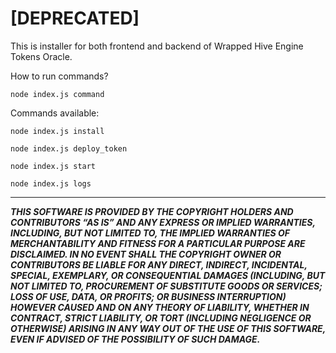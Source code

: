 <h1>[DEPRECATED]</h1>

This is installer for both frontend and backend of Wrapped Hive Engine Tokens Oracle.

How to run commands?

`node index.js command`

Commands available:

`node index.js install`

`node index.js deploy_token`

`node index.js start`

`node index.js logs`

---

***THIS SOFTWARE IS PROVIDED BY THE COPYRIGHT HOLDERS AND CONTRIBUTORS “AS IS” AND ANY EXPRESS OR IMPLIED WARRANTIES, INCLUDING, BUT NOT LIMITED TO, THE IMPLIED WARRANTIES OF MERCHANTABILITY AND FITNESS FOR A PARTICULAR PURPOSE ARE DISCLAIMED. IN NO EVENT SHALL THE COPYRIGHT OWNER OR CONTRIBUTORS BE LIABLE FOR ANY DIRECT, INDIRECT, INCIDENTAL, SPECIAL, EXEMPLARY, OR CONSEQUENTIAL DAMAGES (INCLUDING, BUT NOT LIMITED TO, PROCUREMENT OF SUBSTITUTE GOODS OR SERVICES; LOSS OF USE, DATA, OR PROFITS; OR BUSINESS INTERRUPTION) HOWEVER CAUSED AND ON ANY THEORY OF LIABILITY, WHETHER IN CONTRACT, STRICT LIABILITY, OR TORT (INCLUDING NEGLIGENCE OR OTHERWISE) ARISING IN ANY WAY OUT OF THE USE OF THIS SOFTWARE, EVEN IF ADVISED OF THE POSSIBILITY OF SUCH DAMAGE.***
